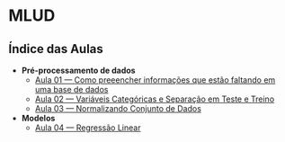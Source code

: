 # MLUD

## Índice das Aulas
  - **Pré-processamento de dados**
    - [Aula 01 — Como preeencher informações que estão faltando em uma base de dados](https://github.com/Crissky/MLUD/tree/main/Aula01)
    - [Aula 02 — Variáveis Categóricas e Separação em Teste e Treino](https://github.com/Crissky/MLUD/tree/main/Aula02)
    - [Aula 03 — Normalizando Conjunto de Dados](https://github.com/Crissky/MLUD/tree/main/Aula03)
  - **Modelos**
    - [Aula 04 — Regressão Linear](https://github.com/Crissky/MLUD/tree/main/Aula04)
